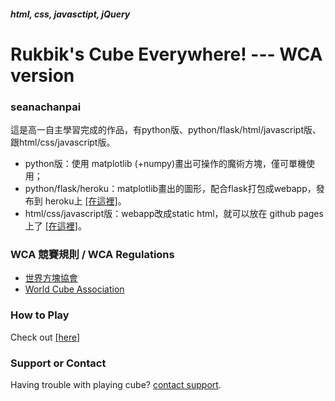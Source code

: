 ##### html, css, javasctipt, jQuery
# Rukbik's Cube Everywhere! --- WCA version
### seanachanpai

這是高一自主學習完成的作品，有python版、python/flask/html/javascript版、跟html/css/javascript版。

- python版：使用 matplotlib (+numpy)畫出可操作的魔術方塊，僅可單機使用；
- python/flask/heroku：matplotlib畫出的圖形，配合flask打包成webapp，發布到 heroku上 [[在這裡]](https://t906.herokuapp.com)。
- html/css/javascript版：webapp改成static html，就可以放在 github pages上了 [[在這裡]](https://eugenepai.github.io/t907/)。

### WCA 競賽規則 / WCA Regulations
- [世界方塊協會](https://www.worldcubeassociation.org/regulations/translations/chinese-traditional/)
- [World Cube Association](https://www.worldcubeassociation.org/regulations/)

### How to Play
Check out [[here]](https://eugenepai.github.io/t907/howToPlay.html)

### Support or Contact

Having trouble with playing cube? [contact support](https://rubiks.seanachan.tw/contact).
